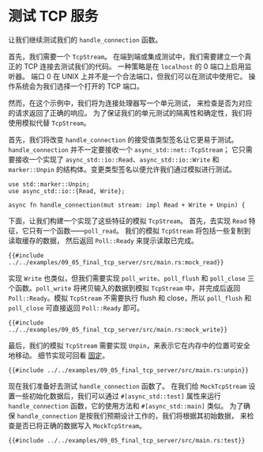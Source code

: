 # 测试 TCP 服务

让我们继续测试我们的 `handle_connection` 函数。

首先，我们需要一个 `TcpStream`。
在端到端或集成测试中，我们需要建立一个真正的 TCP 连接去测试我们的代码。
一种策略是在 `localhost` 的 0 端口上启用监听器。
端口 0 在 UNIX 上并不是一个合法端口，但我们可以在测试中使用它。
操作系统会为我们选择一个打开的 TCP 端口。

然而，在这个示例中，我们将为连接处理器写一个单元测试，
来检查是否为对应的请求返回了正确的响应。
为了保证我们的单元测试的隔离性和确定性，我们将使用模拟代替 `TcpStream`。

首先，我们将改变 `handle_connection` 的接受值类型签名让它更易于测试。
`handle_connection` 并不一定要接收一个 `async_std::net::TcpStream`；
它只需要接收一个实现了 `async_std::io::Read`、`async_std::io::Write` 和
`marker::Unpin` 的结构体。变更类型签名以便允许我们通过模拟进行测试。

```rust,ignore
use std::marker::Unpin;
use async_std::io::{Read, Write};

async fn handle_connection(mut stream: impl Read + Write + Unpin) {
```

下面，让我们构建一个实现了这些特征的模拟 `TcpStream`。
首先，去实现 `Read` 特征，它只有一个函数——`poll_read`。
我们的模拟 `TcpStream` 将包括一些复制到读取缓存的数据，
然后返回 `Poll::Ready` 来提示读取已完成。

```rust,ignore
{{#include ../../examples/09_05_final_tcp_server/src/main.rs:mock_read}}
```

实现 `Write` 也类似，但我们需要实现 `poll_write`、`poll_flush` 和 `poll_close`
三个函数。`poll_write` 将拷贝输入的数据到模拟 `TcpStream` 中，并完成后返回
`Poll::Ready`。模拟 `TcpStream` 不需要执行 flush 和 close，所以 `poll_flush`
和 `poll_close` 可直接返回 `Poll::Ready` 即可。

```rust,ignore
{{#include ../../examples/09_05_final_tcp_server/src/main.rs:mock_write}}
```

最后，我们的模拟 `TcpStream` 需要实现 `Unpin`，来表示它在内存中的位置可安全地移动。
细节实现可回看 [固定](../04_pinning/01_chapter_zh.md)。

```rust,ignore
{{#include ../../examples/09_05_final_tcp_server/src/main.rs:unpin}}
```

现在我们准备好去测试 `handle_connection` 函数了。
在我们给 `MockTcpStream` 设置一些初始化数据后，我们可以通过 `#[async_std::test]`
属性来运行 `handle_connection` 函数，它的使用方法和 `#[async_std::main]` 类似。
为了确保 `handle_connection` 是按我们预期设计工作的，我们将根据其初始数据，
来检查是否已将正确的数据写入 `MockTcpStream`。

```rust,ignore
{{#include ../../examples/09_05_final_tcp_server/src/main.rs:test}}
```
